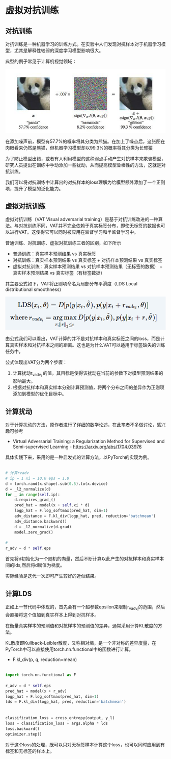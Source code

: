 # 虚拟对抗训练

## 对抗训练

对抗训练是一种机器学习的训练方式。在实验中人们发现对抗样本对于机器学习模型，尤其是解释性较弱的深度学习模型影响很大。

典型的例子常见于计算机视觉领域：

![pandaExample](./images/panda.png)

在添加噪声前，模型有57.7%的概率将其分类为熊猫。在加上了噪点后，这张图在肉眼看来仍然是熊猫，但机器学习模型却以99.3%的概率将其分类为长臂猿

为了防止模型出错，或者有人利用模型的这种弱点手动产生对抗样本来欺骗模型，研究人员提出在训练中手动添加一些扰动，从而提高模型鲁棒性的方法，这就是对抗训练。

我们可以将对抗训练中计算出的对抗样本的loss理解为给模型额外添加了一个正则项，提升了模型的泛化能力。

## 虚拟对抗训练

虚拟对抗训练（VAT Visual adversarial training）是基于对抗训练改进的一种算法。与对抗训练不同，VAT并不完全依赖于真实标签分布，即使无标签的数据也可以进行VAT。这使得它可以同时被应用在监督学习和半监督学习中。

普通训练、对抗训练、虚拟对抗训练三者的区别，如下所示

- 普通训练：真实样本预测结果 vs 真实标签
- 对抗训练：真实样本预测结果 vs 真实标签 + 对抗样本预测结果 vs 真实标签
- 虚拟对抗训练：真实样本预测结果 vs 对抗样本预测结果（无标签的数据） + 真实样本预测结果 vs 真实标签（有标签数据）

其主要公式如下，VAT将正则项命名为局部分布平滑度（LDS Local distributional smoothness)

![formula](./images/formula.png)

由公式我们可以看出，VAT计算的并不是对抗样本和真实标签之间的loss，而是计算真实样本和对抗样本之间的距离。这也是为什么VAT可以适用于标签缺失的训练任务中。

公式体现出VAT分为两个步骤：

1. 计算扰动r<sub>vadv<sub>i</sub></sub> 的值，其目标是使得该扰动在当前的参数下对模型预测结果的影响最大。
2. 根据对抗样本和真实样本分别计算预测值，将两个分布之间的差异作为正则项添加到模型的优化目标中。


## 计算扰动

对于计算扰动的方法，原作者进行了详细的数学论述，在此笔者不多做讨论，感兴趣可参考
- Virtual Adversarial Training: a Regularization Method for Supervised and Semi-supervised Learning - https://arxiv.org/abs/1704.03976

具体实践下来，采用的是一种启发式的计算方法，以PyTorch的实现为例。

```python

# 计算rvadv
# ip = 1 xi = 10.0 eps = 1.0
d = torch.rand(x.shape).sub(0.5).to(x.device)
d = _l2_normalize(d)
for _ in range(self.ip):
    d.requires_grad_()
    pred_hat = model(x + self.xi * d)
    logp_hat = F.log_softmax(pred_hat, dim=1)
    adv_distance = F.kl_div(logp_hat, pred, reduction='batchmean')
    adv_distance.backward()
    d = _l2_normalize(d.grad)
    model.zero_grad()

#    
r_adv = d * self.eps

```

首先将d初始化为一个随机的向量，然后不断计算以此产生的对抗样本和真实样本间的lds,然后将d赋值为梯度。

实际经验是迭代一次即可产生较好的近似结果。

## 计算LDS

正如上一节代码中体现的，首先会有一个超参数epsilon来限制r<sub>vadv<sub>i</sub></sub>的范围，然后会直接将这个值加到真实样本上得到对抗样本。

在衡量真实样本的预测值和对抗样本的预测值的差异，通常采用计算KL散度的方法。

KL散度即Kullback-Leibler散度，又称相对熵，是一个非对称的差异度量，在PyTorch中可以直接使用torch.nn.functional中的函数进行计算。

- F.kl_div(p, q, reduction=mean)

```python

import torch.nn.functional as F

r_adv = d * self.eps
pred_hat = model(x + r_adv)
logp_hat = F.log_softmax(pred_hat, dim=1)
lds = F.kl_div(logp_hat, pred, reduction='batchmean')


classification_loss = cross_entropy(output, y_l)
loss = classification_loss + args.alpha * lds
loss.backward()
optimizer.step()

``` 

对于这个loss的处理，既可以只对无标签样本计算这个loss，也可以同时应用到有标签和无标签的样本上。

